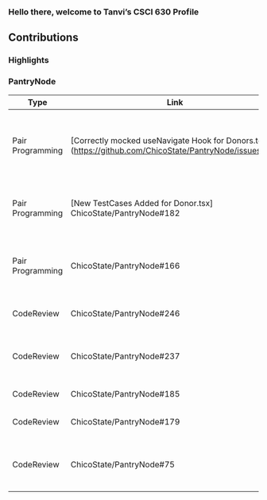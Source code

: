 ### Hello there, welcome to Tanvi’s CSCI 630 Profile

## Contributions

### Highlights


### PantryNode

| Type       | Link                     | Notes                                      |
|------------|--------------------------|--------------------------------------------|
| Pair Programming| [Correctly mocked useNavigate Hook for Donors.test](https://github.com/ChicoState/PantryNode/issues/231| Worked with @chetan to write tests for the placeholder for Donar Page  |
| Pair Programming | [New TestCases Added for Donor.tsx] ChicoState/PantryNode#182 | Worked With @Chetan for Writing test cases for Donar page |
| Pair Programming | ChicoState/PantryNode#166  | Worked with @Anouhska, @ chetan on Placeholder Frontend tests |
| CodeReview | ChicoState/PantryNode#246 | Added frontend test cases             |
| CodeReview | ChicoState/PantryNode#237 | Correctly mocked useNavigate Hook for Donors.test         |
| CodeReview | ChicoState/PantryNode#185 | Coverage report - FE |
| CodeReview | ChicoState/PantryNode#179 | Coverage report added, resolves #21  |
| CodeReview | ChicoState/PantryNode#75 | Add infrastructure for automated testing  |
